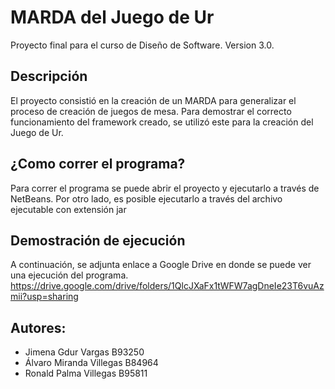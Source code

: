 # MARDA del Juego de Ur

Proyecto final para el curso de Diseño de Software.
Version 3.0.

## Descripción
El proyecto consistió en la creación de un MARDA para generalizar el proceso de creación de juegos de mesa. Para demostrar el correcto funcionamiento del framework creado, se utilizó este para la creación del Juego de Ur.

## ¿Como correr el programa?
Para correr el programa se puede abrir el proyecto y ejecutarlo a través de NetBeans. Por otro lado, es posible ejecutarlo a través del archivo ejecutable con extensión jar

## Demostración de ejecución
A continuación, se adjunta enlace a Google Drive en donde se puede ver una ejecución del programa.
https://drive.google.com/drive/folders/1QlcJXaFx1tWFW7agDneIe23T6vuAzmii?usp=sharing

## Autores:
- Jimena Gdur Vargas B93250
- Álvaro Miranda Villegas B84964
- Ronald Palma Villegas B95811
